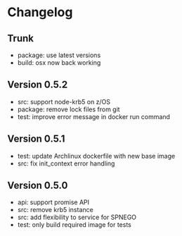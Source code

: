 
# Changelog

## Trunk

* package: use latest versions
* build: osx now back working

## Version 0.5.2

* src: support node-krb5 on z/OS
* package: remove lock files from git
* test: improve error message in docker run command

## Version 0.5.1

* test: update Archlinux dockerfile with new base image
* src: fix init_context error handling

## Version 0.5.0

* api: support promise API
* src: remove krb5 instance
* src: add flexibility to service for SPNEGO
* test: only build required image for tests
